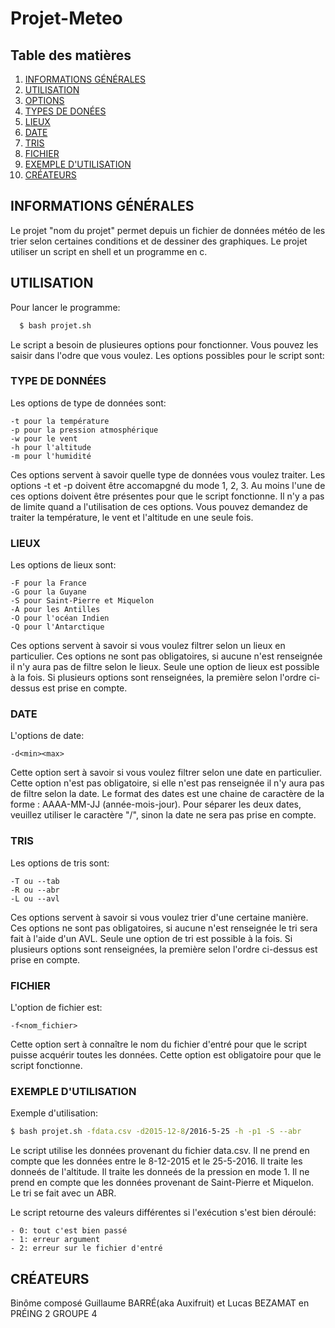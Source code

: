 # Projet-Meteo


## Table des matières
1. [INFORMATIONS GÉNÉRALES](#informations-générales)
2. [UTILISATION](#utilisation)
3. [OPTIONS](#options)
4. [TYPES DE DONÉES](#types-de-données)
5. [LIEUX](#lieux)
6. [DATE](#date)
7. [TRIS](#tris)
8. [FICHIER](#fichier)
9. [EXEMPLE D'UTILISATION](#exemple-d'utilisation)
10. [CRÉATEURS](#créateurs)

## INFORMATIONS GÉNÉRALES

Le projet "nom du projet" permet depuis un fichier de données météo de les trier selon certaines conditions et de dessiner des graphiques. Le projet utiliser un script en shell et un programme en c.

## UTILISATION

Pour lancer le programme:
```bash
  $ bash projet.sh
```
Le script a besoin de plusieures options pour fonctionner. Vous pouvez les saisir dans l'odre que vous voulez.
Les options possibles pour le script sont:


### TYPE DE DONNÉES

Les options de type de données sont:

	-t pour la température
	-p pour la pression atmosphérique
	-w pour le vent
	-h pour l'altitude
	-m pour l'humidité

Ces options servent à savoir quelle type de données vous voulez traiter.
Les options -t et -p doivent être accomapgné du mode 1, 2, 3.
Au moins l'une de ces options doivent être présentes pour que le script fonctionne.
Il n'y a pas de limite quand a l'utilisation de ces options.
Vous pouvez demandez de traiter la température, le vent et l'altitude en une seule fois.

### LIEUX

Les options de lieux sont:

	-F pour la France
	-G pour la Guyane
	-S pour Saint-Pierre et Miquelon
	-A pour les Antilles
	-O pour l'océan Indien
	-Q pour l'Antarctique

Ces options servent à savoir si vous voulez filtrer selon un lieux en particulier.
Ces options ne sont pas obligatoires, si aucune n'est renseignée il n'y aura pas de filtre selon le lieux.
Seule une option de lieux est possible à la fois.
Si plusieurs options sont renseignées, la première selon l'ordre ci-dessus est prise en compte.

### DATE

L'options de date:

	-d<min><max>

Cette option sert à savoir si vous voulez filtrer selon une date en particulier.
Cette option n'est pas obligatoire, si elle n'est pas renseignée il n'y aura pas de filtre selon la date.
Le format des dates est une chaine de caractère de la forme : AAAA-MM-JJ (année-mois-jour).
Pour séparer les deux dates, veuillez utiliser le caractère "/", sinon la date ne sera pas prise en compte.

### TRIS

Les options de tris sont:

	-T ou --tab
	-R ou --abr
	-L ou --avl

Ces options servent à savoir si vous voulez trier d'une certaine manière.
Ces options ne sont pas obligatoires, si aucune n'est renseignée le tri sera fait à l'aide d'un AVL.
Seule une option de tri est possible à la fois.
Si plusieurs options sont renseignées, la première selon l'ordre ci-dessus est prise en compte.

### FICHIER

L'option de fichier est:

	-f<nom_fichier>
	
Cette option sert à connaître le nom du fichier d'entré pour que le script puisse acquérir toutes les données.
Cette option est obligatoire pour que le script fonctionne.

### EXEMPLE D'UTILISATION

Exemple d'utilisation:
```bash
$ bash projet.sh -fdata.csv -d2015-12-8/2016-5-25 -h -p1 -S --abr
```
Le script utilise les données provenant du fichier data.csv.
Il ne prend en compte que les données entre le 8-12-2015 et le 25-5-2016.
Il traite les donneés de l'altitude.
Il traite les donneés de la pression en mode 1.
Il ne prend en compte que les données provenant de Saint-Pierre et Miquelon.
Le tri se fait avec un ABR.


Le script retourne des valeurs différentes si l'exécution s'est bien déroulé:

	- 0: tout c'est bien passé
	- 1: erreur argument
	- 2: erreur sur le fichier d'entré

## CRÉATEURS

Binôme composé Guillaume BARRÉ(aka Auxifruit) et Lucas BEZAMAT en PRÉING 2 GROUPE 4
